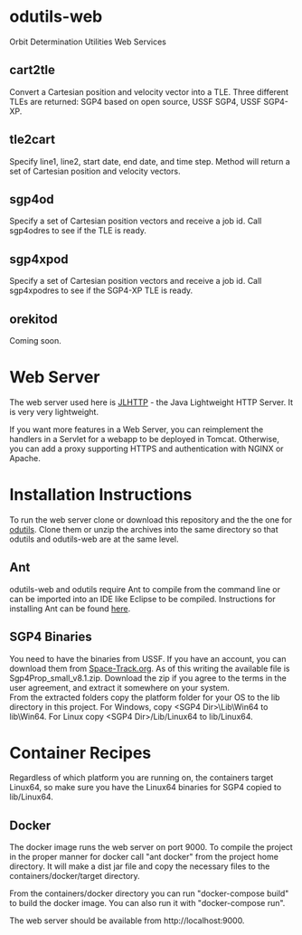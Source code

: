 # odutils-web
Orbit Determination Utilities Web Services

## cart2tle
Convert a Cartesian position and velocity vector into a TLE.  Three different TLEs are returned: SGP4 based on open source, USSF SGP4, USSF SGP4-XP.

## tle2cart
Specify line1, line2, start date, end date, and time step.  Method will return a set of Cartesian position and velocity vectors.

## sgp4od
Specify a set of Cartesian position vectors and receive a job id.  Call sgp4odres to see if the TLE is ready.

## sgp4xpod
Specify a set of Cartesian position vectors and receive a job id.  Call sgp4xpodres to see if the SGP4-XP TLE is ready.

## orekitod
Coming soon.

# Web Server
The web server used here is [JLHTTP](https://www.freeutils.net/source/jlhttp/) - the Java Lightweight HTTP Server.  It is very very lightweight.

If you want more features in a Web Server, you can reimplement the handlers in a Servlet for a webapp to be deployed in Tomcat.  Otherwise, you can add a proxy supporting HTTPS and authentication with NGINX or Apache.

# Installation Instructions
To run the web server clone or download this repository and the the one for [odutils](https://github.com/aholinch/odutils).  Clone them or unzip the archives into the same directory so that odutils and odutils-web are at the same level.

## Ant
odutils-web and odutils require Ant to compile from the command line or can be imported into an IDE like Eclipse to be compiled.  Instructions for installing Ant can be found [here](https://ant.apache.org/manual/install.html).

## SGP4 Binaries
You need to have the binaries from USSF.  If you have an account, you can download them from [Space-Track.org](https://www.space-track.org/documentation#/sgp4).  As of this writing the available file is Sgp4Prop_small_v8.1.zip.  Download the zip if you agree to the terms in the user agreement, and extract it somewhere on your system.  
From the extracted folders copy the platform folder for your OS to the lib directory in this project.  For Windows, copy \<SGP4 Dir\>\Lib\Win64 to lib\Win64.  For Linux copy \<SGP4 Dir\>/Lib/Linux64 to lib/Linux64. 

# Container Recipes

Regardless of which platform you are running on, the containers target Linux64, so make sure you have the Linux64 binaries for SGP4 copied to lib/Linux64.

## Docker

The docker image runs the web server on port 9000.  To compile the project in the proper manner for docker call "ant docker" from the project home directory.  It will make a dist jar file and copy the necessary files to the containers/docker/target directory.

From the containers/docker directory you can run "docker-compose build" to build the docker image.  You can also run it with "docker-compose run".

The web server should be available from http://localhost:9000.


